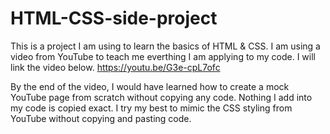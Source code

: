 # HTML-CSS-side-project
This is a project I am using to learn the basics of HTML & CSS.
I am using a video from YouTube to teach me everthing I am applying to my code. I will link the video below.
https://youtu.be/G3e-cpL7ofc

By the end of the video, I would have learned how to create a mock YouTube page from scratch without copying any code.
Nothing I add into my code is copied exact. I try my best to mimic the CSS styling from YouTube without copying and pasting code.
